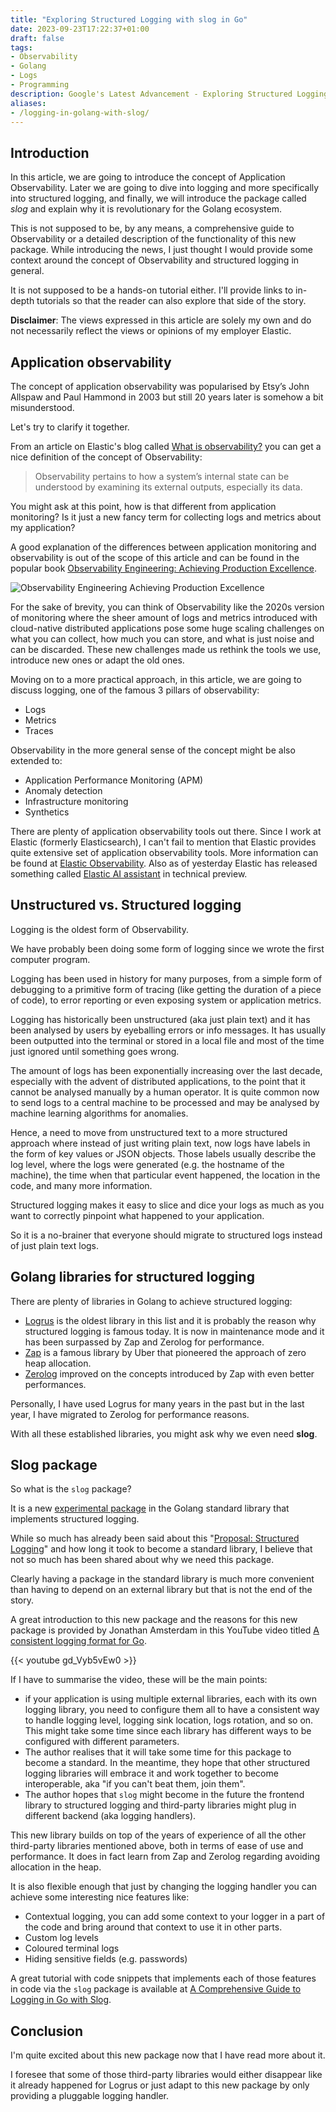 ```yaml
---
title: "Exploring Structured Logging with slog in Go"
date: 2023-09-23T17:22:37+01:00
draft: false
tags:
- Observability
- Golang
- Logs
- Programming
description: Google's Latest Advancement - Exploring Structured Logging with the New slog Package in Go
aliases: 
- /logging-in-golang-with-slog/
---
```

<!--more-->

<!--- subtitle --->
<!-- The Golang team at Google has just released an experimental package for structured logging that is supposed to revolutionise the field of application observability. -->

<!--- caption --->
<!-- Photo by Dan Smedley on Unsplash -->

<!-- seo -->
<!--  Google's Latest Advancement: Exploring Structured Logging with the New slog Package in Go -->

## Introduction
In this article, we are going to introduce the concept of Application Observability. Later we are going to dive into logging and more specifically into structured logging, and finally, we will introduce the package called _slog_ and explain why it is revolutionary for the Golang ecosystem.

This is not supposed to be, by any means, a comprehensive guide to Observability or a detailed description of the functionality of this new package. While introducing the news, I just thought I would provide some context around the concept of Observability and structured logging in general.

It is not supposed to be a hands-on tutorial either. I'll provide links to in-depth tutorials so that the reader can also explore that side of the story.

**Disclaimer**: The views expressed in this article are solely my own and do not necessarily reflect the views or opinions of my employer Elastic.

## Application observability
The concept of application observability was popularised by Etsy’s John Allspaw and Paul Hammond in 2003 but still 20 years later is somehow a bit misunderstood.

Let's try to clarify it together.

From an article on Elastic's blog called [What is observability?](https://www.elastic.co/what-is/observability) you can get a nice definition of the concept of Observability:

> Observability pertains to how a system’s internal state can be understood by examining its external outputs, especially its data.

You might ask at this point, how is that different from application monitoring? Is it just a new fancy term for collecting logs and metrics about my application?

A good explanation of the differences between application monitoring and observability is out of the scope of this article and can be found in the popular book [Observability Engineering: Achieving Production Excellence](https://amzn.to/453t3am).

![Observability Engineering Achieving Production Excellence](observability-engineering.webp "Observability Engineering Achieving Production Excellence")

For the sake of brevity, you can think of Observability like the 2020s version of monitoring where the sheer amount of logs and metrics introduced with cloud-native distributed applications pose some huge scaling challenges on what you can collect, how much you can store, and what is just noise and can be discarded. These new challenges made us rethink the tools we use, introduce new ones or adapt the old ones.

Moving on to a more practical approach, in this article, we are going to discuss logging, one of the famous 3 pillars of observability:
- Logs
- Metrics
- Traces

Observability in the more general sense of the concept might be also extended to:
- Application Performance Monitoring (APM)
- Anomaly detection
- Infrastructure monitoring
- Synthetics

There are plenty of application observability tools out there. Since I work at Elastic (formerly Elasticsearch), I can't fail to mention that Elastic provides quite extensive set of application observability tools. More information can be found at [Elastic Observability](https://www.elastic.co/observability). Also as of yesterday Elastic has released something called [Elastic AI assistant](https://www.elastic.co/blog/transforming-observability-ai-assistant-otel-standardization-continuous-profiling-log-analytics) in technical preview.

## Unstructured vs. Structured logging
Logging is the oldest form of Observability. 

We have probably been doing some form of logging since we wrote the first computer program.

Logging has been used in history for many purposes, from a simple form of debugging to a primitive form of tracing (like getting the duration of a piece of code), to error reporting or even exposing system or application metrics. 

Logging has historically been unstructured (aka just plain text) and it has been analysed by users by eyeballing errors or info messages. It has usually been outputted into the terminal or stored in a local file and most of the time just ignored until something goes wrong.

The amount of logs has been exponentially increasing over the last decade, especially with the advent of distributed applications, to the point that it cannot be analysed manually by a human operator. It is quite common now to send logs to a central machine to be processed and may be analysed by machine learning algorithms for anomalies.

Hence, a need to move from unstructured text to a more structured approach where instead of just writing plain text, now logs have labels in the form of key values or JSON objects. Those labels usually describe the log level, where the logs were generated (e.g. the hostname of the machine), the time when that particular event happened, the location in the code, and many more information.

Structured logging makes it easy to slice and dice your logs as much as you want to correctly pinpoint what happened to your application.

So it is a no-brainer that everyone should migrate to structured logs instead of just plain text logs. 

## Golang libraries for structured logging
There are plenty of libraries in Golang to achieve structured logging:
- [Logrus](https://github.com/sirupsen/logrus) is the oldest library in this list and it is probably the reason why structured logging is famous today. It is now in maintenance mode and it has been surpassed by Zap and Zerolog for performance.
- [Zap](https://github.com/uber-go/zap) is a famous library by Uber that pioneered the approach of zero heap allocation.
- [Zerolog](https://github.com/rs/zerolog) improved on the concepts introduced by Zap with even better performances.

Personally, I have used Logrus for many years in the past but in the last year, I have migrated to Zerolog for performance reasons.

With all these established libraries, you might ask why we even need **slog**.

## Slog package
So what is the `slog` package?

It is a new [experimental package](https://pkg.go.dev/golang.org/x/exp/slog) in the Golang standard library that implements structured logging.

While so much has already been said about this "[Proposal: Structured Logging](https://go.googlesource.com/proposal/+/master/design/56345-structured-logging.md)" and how long it took to become a standard library, I believe that not so much has been shared about why we need this package.

Clearly having a package in the standard library is much more convenient than having to depend on an external library but that is not the end of the story.

A great introduction to this new package and the reasons for this new package is provided by Jonathan Amsterdam in this YouTube video titled [A consistent logging format for Go](https://www.youtube.com/watch?v=gd_Vyb5vEw0). 


{{< youtube gd_Vyb5vEw0 >}}

If I have to summarise the video, these will be the main points:
- if your application is using multiple external libraries, each with its own logging library, you need to configure them all to have a consistent way to handle logging level, logging sink location, logs rotation, and so on. This might take some time since each library has different ways to be configured with different parameters.
- The author realises that it will take some time for this package to become a standard. In the meantime, they hope that other structured logging libraries will embrace it and work together to become interoperable, aka "if you can't beat them, join them".
- The author hopes that `slog` might become in the future the frontend library to structured logging and third-party libraries might plug in different backend (aka logging handlers).

This new library builds on top of the years of experience of all the other third-party libraries mentioned above, both in terms of ease of use and performance. It does in fact learn from Zap and Zerolog regarding avoiding allocation in the heap.

It is also flexible enough that just by changing the logging handler you can achieve some interesting nice features like:
- Contextual logging, you can add some context to your logger in a part of the code and bring around that context to use it in other parts.
- Custom log levels
- Coloured terminal logs
- Hiding sensitive fields (e.g. passwords)

A great tutorial with code snippets that implements each of those features in code via the `slog` package is available at [A Comprehensive Guide to Logging in Go with Slog](https://betterstack.com/community/guides/logging/logging-in-go/).

## Conclusion
I'm quite excited about this new package now that I have read more about it.

I foresee that some of those third-party libraries would either disappear like it already happened for Logrus or just adapt to this new package by only providing a pluggable logging handler.